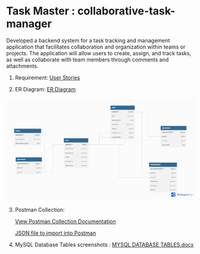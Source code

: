 # Task Master : collaborative-task-manager
Developed a backend system for a task tracking and management application that facilitates collaboration and organization within teams or projects. The application will allow users to create, assign, and track tasks, as well as collaborate with team members through comments and attachments.

1. Requirement: [User Stories](./User_stories.txt)

2. ER Diagram: [ER Diagram](./Taskmaster_Application_ER_Diagram.png)

<img src="./Taskmaster_Application_ER_Diagram.png" width="730">

3. Postman Collection:

   [View Postman Collection Documentation](https://documenter.getpostman.com/view/6720526/2sA3JRYe1E)

   [JSON file to import into Postman](Collaborative_Task_Manager.postman_collection.json)

4. MySQL Database Tables screenshots : [MYSQL DATABASE TABLES.docx](MYSQL_DATABASE_TABLES.docx)
